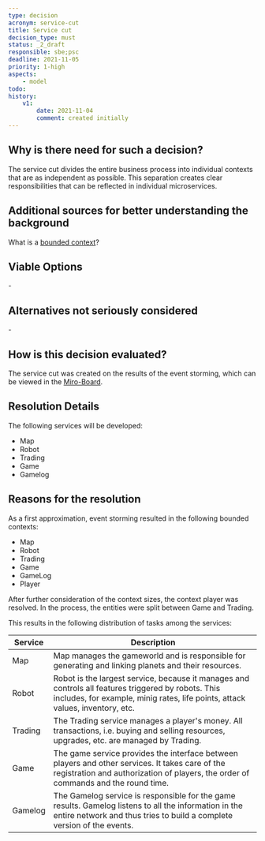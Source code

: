 ```yaml
---
type: decision
acronym: service-cut
title: Service cut
decision_type: must
status: _2_draft
responsible: sbe;psc
deadline: 2021-11-05
priority: 1-high
aspects:
    - model
todo:
history:
    v1:
        date: 2021-11-04
        comment: created initially
---
```


## Why is there need for such a decision?
The service cut divides the entire business process into individual contexts that are as independent as possible. This separation creates clear responsibilities that can be reflected in individual microservices. 

## Additional sources for better understanding the background
What is a [bounded context](https://martinfowler.com/bliki/BoundedContext.html)?

## Viable Options
\-

## Alternatives not seriously considered
\-

## How is this decision evaluated?
The service cut was created on the results of the event storming, which can be viewed in the [Miro-Board](https://miro.com/welcomeonboard/d3A0T3duaVhuRzhVbjc1eFBWRWxVQnR5UkNQZWRqY2hpeW1TRVBsWkRRbUFJNThwZ2h2c3ZtcmNsQWlQWWdOenwzMDc0NDU3MzYzNjI4NDEyODM4?invite_link_id=504632100485).

## Resolution Details
The following services will be developed:
- Map
- Robot
- Trading
- Game
- Gamelog

## Reasons for the resolution
As a first approximation, event storming resulted in the following bounded contexts:
- Map
- Robot
- Trading
- Game
- GameLog
- Player

After further consideration of the context sizes, the context player was resolved. In the process, the entities were split between Game and Trading.

This results in the following distribution of tasks among the services:


| Service  | Description  |
|---|---|
| Map  | Map manages the gameworld and is responsible for generating and linking planets and their resources.  |
| Robot  |  Robot is the largest service, because it manages and controls all features triggered by robots. This includes, for example, minig rates, life points, attack values, inventory, etc. |
| Trading  | The Trading service manages a player's money. All transactions, i.e. buying and selling resources, upgrades, etc. are managed by Trading.   |
| Game  | The game service provides the interface between players and other services. It takes care of the registration and authorization of players, the order of commands and the round time. |
| Gamelog  |  The Gamelog service is responsible for the game results. Gamelog listens to all the information in the entire network and thus tries to build a complete version of the events. |
